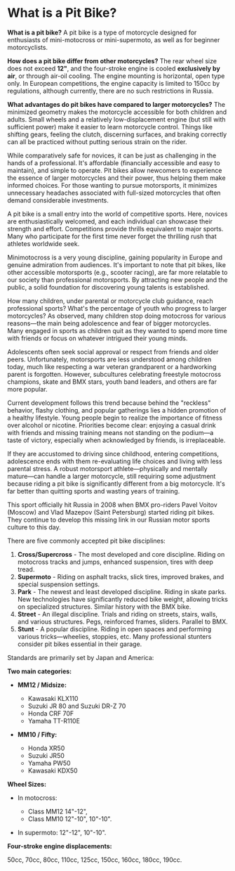 # What is a Pit Bike?

**What is a pit bike?** A pit bike is a type of motorcycle designed for enthusiasts of mini-motocross or mini-supermoto, as well as for beginner motorcyclists.

**How does a pit bike differ from other motorcycles?** The rear wheel size does not exceed **12"**, and the four-stroke engine is cooled **exclusively by air**, or through air-oil cooling. The engine mounting is horizontal, open type only. In European competitions, the engine capacity is limited to 150cc by regulations, although currently, there are no such restrictions in Russia.

**What advantages do pit bikes have compared to larger motorcycles?** The minimized geometry makes the motorcycle accessible for both children and adults. Small wheels and a relatively low-displacement engine (but still with sufficient power) make it easier to learn motorcycle control. Things like shifting gears, feeling the clutch, discerning surfaces, and braking correctly can all be practiced without putting serious strain on the rider.

While comparatively safe for novices, it can be just as challenging in the hands of a professional. It's affordable (financially accessible and easy to maintain), and simple to operate. Pit bikes allow newcomers to experience the essence of larger motorcycles and their power, thus helping them make informed choices. For those wanting to pursue motorsports, it minimizes unnecessary headaches associated with full-sized motorcycles that often demand considerable investments.

A pit bike is a small entry into the world of competitive sports. Here, novices are enthusiastically welcomed, and each individual can showcase their strength and effort. Competitions provide thrills equivalent to major sports. Many who participate for the first time never forget the thrilling rush that athletes worldwide seek.

Minimotocross is a very young discipline, gaining popularity in Europe and genuine admiration from audiences. It's important to note that pit bikes, like other accessible motorsports (e.g., scooter racing), are far more relatable to our society than professional motorsports. By attracting new people and the public, a solid foundation for discovering young talents is established.

How many children, under parental or motorcycle club guidance, reach professional sports? What's the percentage of youth who progress to larger motorcycles? As observed, many children stop doing motocross for various reasons—the main being adolescence and fear of bigger motorcycles. Many engaged in sports as children quit as they wanted to spend more time with friends or focus on whatever intrigued their young minds.

Adolescents often seek social approval or respect from friends and older peers. Unfortunately, motorsports are less understood among children today, much like respecting a war veteran grandparent or a hardworking parent is forgotten. However, subcultures celebrating freestyle motocross champions, skate and BMX stars, youth band leaders, and others are far more popular.

Current development follows this trend because behind the "reckless" behavior, flashy clothing, and popular gatherings lies a hidden promotion of a healthy lifestyle. Young people begin to realize the importance of fitness over alcohol or nicotine. Priorities become clear: enjoying a casual drink with friends and missing training means not standing on the podium—a taste of victory, especially when acknowledged by friends, is irreplaceable.

If they are accustomed to driving since childhood, entering competitions, adolescence ends with them re-evaluating life choices and living with less parental stress. A robust motorsport athlete—physically and mentally mature—can handle a larger motorcycle, still requiring some adjustment because riding a pit bike is significantly different from a big motorcycle. It's far better than quitting sports and wasting years of training.

This sport officially hit Russia in 2008 when BMX pro-riders Pavel Voitov (Moscow) and Vlad Mazepov (Saint Petersburg) started riding pit bikes. They continue to develop this missing link in our Russian motor sports culture to this day.

There are five commonly accepted pit bike disciplines:

1. **Cross/Supercross** - The most developed and core discipline. Riding on motocross tracks and jumps, enhanced suspension, tires with deep tread.
2. **Supermoto** - Riding on asphalt tracks, slick tires, improved brakes, and special suspension settings.
3. **Park** - The newest and least developed discipline. Riding in skate parks. New technologies have significantly reduced bike weight, allowing tricks on specialized structures. Similar history with the BMX bike.
4. **Street** - An illegal discipline. Trials and riding on streets, stairs, walls, and various structures. Pegs, reinforced frames, sliders. Parallel to BMX.
5. **Stunt** - A popular discipline. Riding in open spaces and performing various tricks—wheelies, stoppies, etc. Many professional stunters consider pit bikes essential in their garage.

Standards are primarily set by Japan and America:

**Two main categories:**

- **MM12 / Midsize:**
    - Kawasaki KLX110
    - Suzuki JR 80 and Suzuki DR-Z 70
    - Honda CRF 70F
    - Yamaha TT-R110E

- **MM10 / Fifty:**
    - Honda XR50
    - Suzuki JR50
    - Yamaha PW50
    - Kawasaki KDX50

**Wheel Sizes:**

- In motocross:
    - Class MM12 14"-12",
    - Class MM10 12"-10", 10"-10".

- In supermoto: 12"-12", 10"-10".

**Four-stroke engine displacements:**

50cc, 70cc, 80cc, 110cc, 125cc, 150cc, 160cc, 180cc, 190cc.
